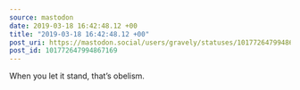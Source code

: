 ```yaml
---
source: mastodon
date: 2019-03-18 16:42:48.12 +00
title: "2019-03-18 16:42:48.12 +00"
post_uri: https://mastodon.social/users/gravely/statuses/101772647994867169
post_id: 101772647994867169
---
```

When you let it stand, that’s obelism.


